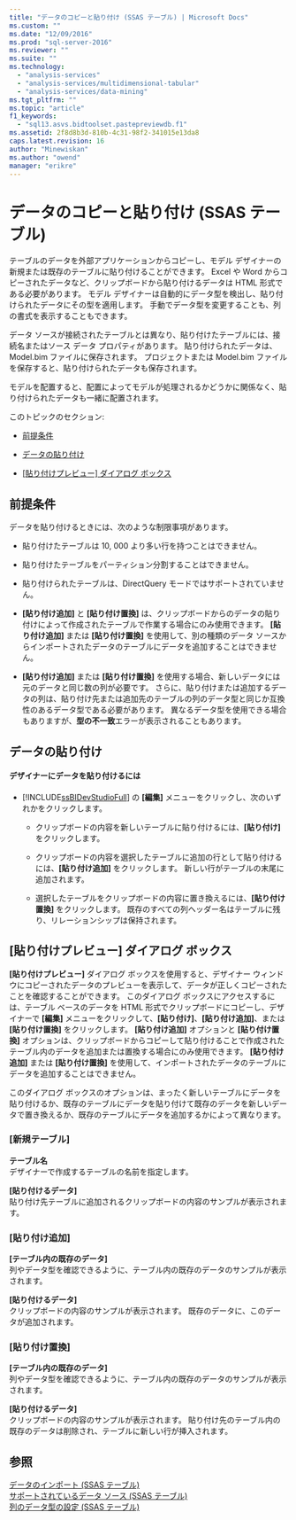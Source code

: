 ```yaml
---
title: "データのコピーと貼り付け (SSAS テーブル) | Microsoft Docs"
ms.custom: ""
ms.date: "12/09/2016"
ms.prod: "sql-server-2016"
ms.reviewer: ""
ms.suite: ""
ms.technology: 
  - "analysis-services"
  - "analysis-services/multidimensional-tabular"
  - "analysis-services/data-mining"
ms.tgt_pltfrm: ""
ms.topic: "article"
f1_keywords: 
  - "sql13.asvs.bidtoolset.pastepreviewdb.f1"
ms.assetid: 2f8d8b3d-810b-4c31-98f2-341015e13da8
caps.latest.revision: 16
author: "Minewiskan"
ms.author: "owend"
manager: "erikre"
---
```

# データのコピーと貼り付け (SSAS テーブル)
  テーブルのデータを外部アプリケーションからコピーし、モデル デザイナーの新規または既存のテーブルに貼り付けることができます。 Excel や Word からコピーされたデータなど、クリップボードから貼り付けるデータは HTML 形式である必要があります。 モデル デザイナーは自動的にデータ型を検出し、貼り付けられたデータにその型を適用します。 手動でデータ型を変更することも、列の書式を表示することもできます。  
  
 データ ソースが接続されたテーブルとは異なり、貼り付けたテーブルには、接続名またはソース データ プロパティがあります。 貼り付けられたデータは、Model.bim ファイルに保存されます。 プロジェクトまたは Model.bim ファイルを保存すると、貼り付けられたデータも保存されます。  
  
 モデルを配置すると、配置によってモデルが処理されるかどうかに関係なく、貼り付けられたデータも一緒に配置されます。  
  
 このトピックのセクション:  
  
-   [前提条件](#bkmk_prerequisites)  
  
-   [データの貼り付け](#bkmk_paste_data)  
  
-   [[貼り付けプレビュー] ダイアログ ボックス](#bkmk_paste_preview)  
  
##  <a name="bkmk_prerequisites"></a> 前提条件  
 データを貼り付けるときには、次のような制限事項があります。  
  
-   貼り付けたテーブルは 10, 000 より多い行を持つことはできません。  
  
-   貼り付けたテーブルをパーティション分割することはできません。  
  
-   貼り付けられたテーブルは、DirectQuery モードではサポートされていません。  
  
-   **[貼り付け追加]** と **[貼り付け置換]** は、クリップボードからのデータの貼り付けによって作成されたテーブルで作業する場合にのみ使用できます。 **[貼り付け追加]** または **[貼り付け置換]** を使用して、別の種類のデータ ソースからインポートされたデータのテーブルにデータを追加することはできません。  
  
-   **[貼り付け追加]** または **[貼り付け置換]** を使用する場合、新しいデータには元のデータと同じ数の列が必要です。 さらに、貼り付けまたは追加するデータの列は、貼り付け先または追加先のテーブルの列のデータ型と同じか互換性のあるデータ型である必要があります。 異なるデータ型を使用できる場合もありますが、**型の不一致**エラーが表示されることもあります。  
  
##  <a name="bkmk_paste_data"></a> データの貼り付け  
  
#### デザイナーにデータを貼り付けるには  
  
-   [!INCLUDE[ssBIDevStudioFull](../../includes/ssbidevstudiofull-md.md)] の **[編集]** メニューをクリックし、次のいずれかをクリックします。  
  
    -   クリップボードの内容を新しいテーブルに貼り付けるには、**[貼り付け]** をクリックします。  
  
    -   クリップボードの内容を選択したテーブルに追加の行として貼り付けるには、**[貼り付け追加]** をクリックします。 新しい行がテーブルの末尾に追加されます。  
  
    -   選択したテーブルをクリップボードの内容に置き換えるには、**[貼り付け置換]** をクリックします。 既存のすべての列ヘッダー名はテーブルに残り、リレーションシップは保持されます。  
  
##  <a name="bkmk_paste_preview"></a> [貼り付けプレビュー] ダイアログ ボックス  
 **[貼り付けプレビュー]** ダイアログ ボックスを使用すると、デザイナー ウィンドウにコピーされたデータのプレビューを表示して、データが正しくコピーされたことを確認することができます。 このダイアログ ボックスにアクセスするには、テーブル ベースのデータを HTML 形式でクリップボードにコピーし、デザイナーで **[編集]** メニューをクリックして、**[貼り付け]**、**[貼り付け追加]**、または **[貼り付け置換]** をクリックします。 **[貼り付け追加]** オプションと **[貼り付け置換]** オプションは、クリップボードからコピーして貼り付けることで作成されたテーブル内のデータを追加または置換する場合にのみ使用できます。 **[貼り付け追加]** または **[貼り付け置換]** を使用して、インポートされたデータのテーブルにデータを追加することはできません。  
  
 このダイアログ ボックスのオプションは、まったく新しいテーブルにデータを貼り付けるか、既存のテーブルにデータを貼り付けて既存のデータを新しいデータで置き換えるか、既存のテーブルにデータを追加するかによって異なります。  
  
### [新規テーブル]  
 **テーブル名**  
 デザイナーで作成するテーブルの名前を指定します。  
  
 **[貼り付けるデータ]**  
 貼り付け先テーブルに追加されるクリップボードの内容のサンプルが表示されます。  
  
### [貼り付け追加]  
 **[テーブル内の既存のデータ]**  
 列やデータ型を確認できるように、テーブル内の既存のデータのサンプルが表示されます。  
  
 **[貼り付けるデータ]**  
 クリップボードの内容のサンプルが表示されます。 既存のデータに、このデータが追加されます。  
  
### [貼り付け置換]  
 **[テーブル内の既存のデータ]**  
 列やデータ型を確認できるように、テーブル内の既存のデータのサンプルが表示されます。  
  
 **[貼り付けるデータ]**  
 クリップボードの内容のサンプルが表示されます。 貼り付け先のテーブル内の既存のデータは削除され、テーブルに新しい行が挿入されます。  
  
## 参照  
 [データのインポート (SSAS テーブル)](../Topic/Import%20Data%20\(SSAS%20Tabular\).md)   
 [サポートされているデータ ソース (SSAS テーブル)](../../analysis-services/tabular-models/data-sources-supported-ssas-tabular.md)   
 [列のデータ型の設定 (SSAS テーブル)](../../analysis-services/tabular-models/set-the-data-type-of-a-column-ssas-tabular.md)  
  
  